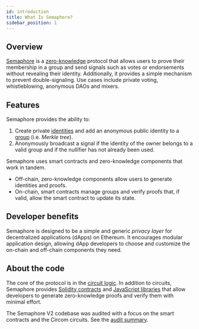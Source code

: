 ```yaml
---
id: introduction
title: What Is Semaphore?
sidebar_position: 1
---
```


## Overview

[Semaphore](https://github.com/semaphore-protocol/semaphore) is a [zero-knowledge](https://z.cash/technology/zksnarks) protocol that allows users to prove their membership in a group and send signals such as votes or endorsements without revealing their identity. Additionally, it provides a simple mechanism to prevent double-signaling. Use cases include private voting, whistleblowing, anonymous DAOs and mixers.

## Features

Semaphore provides the ability to:

1. Create private [identities](docs/guides/identities/) and add an anonymous public identity to a [group](/docs/glossary#semaphore-group) (i.e. _Merkle tree_).
2. Anonymously broadcast a signal if the identity of the owner belongs to a valid group and if the nullifier has not already been used.

Semaphore uses smart contracts and zero-knowledge components that work in tandem.

-   Off-chain, zero-knowledge components allow users to generate identities and proofs.
-   On-chain, smart contracts manage groups and verify proofs that, if valid, allow the smart contract to update its state.

## Developer benefits

Semaphore is designed to be a simple and generic _privacy layer_ for decentralized applications (dApps) on Ethereum. It encourages modular application design, allowing dApp developers to choose and customize the on-chain and off-chain components they need.

## About the code

The core of the protocol is in the [circuit logic](https://github.com/semaphore-protocol/semaphore/tree/main/circuits/scheme.png).
In addition to circuits,
Semaphore provides [Solidity contracts](https://github.com/semaphore-protocol/semaphore/tree/main/contracts)
and [JavaScript libraries](https://github.com/semaphore-protocol/semaphore.js) that allow developers to generate zero-knowledge proofs and verify them with minimal effort.

The Semaphore V2 codebase was audited with a focus on the smart contracts and the Circom circuits.
See the [audit summary](https://semaphore.appliedzkp.org/audit-v2.pdf).
